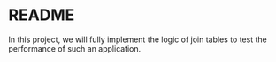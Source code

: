 # README
In this project, we will fully implement the logic of join tables to test the performance of such an application.